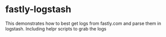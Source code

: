 # fastly-logstash
This demonstrates how to best get logs from fastly.com and parse them in logstash. Including helpr scripts to grab the logs

